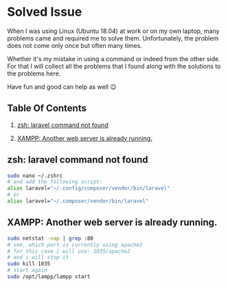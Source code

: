 # Solved Issue

When I was using Linux (Ubuntu 18.04) at work or on my own laptop, many problems came and required me to solve them. Unfortunately, the problem does not come only once but often many times.

Whether it's my mistake in using a command or indeed from the other side. For that I will collect all the problems that I found along with the solutions to the problems here.

Have fun and good can help as well 😉

## Table Of Contents

1. [zsh: laravel command not found](#zsh-laravel-command-not-found)

2. [XAMPP:  Another web server is already running.](#xampp-another-web-server-is-already-running)

## zsh: laravel command not found

```bash
sudo nano ~/.zshrc
# and add the following script:
alias laravel="~/.config/composer/vendor/bin/laravel"
# or
alias laravel="~/.composer/vendor/bin/laravel"
```

## XAMPP: Another web server is already running.

```bash
sudo netstat -nap | grep :80
# see, which port is currently using apache2
# for this case i will use: 1035/apache2
# and i will stop it
sudo kill 1035
# start again
sudo /opt/lampp/lampp start
```
